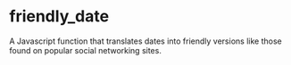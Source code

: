 friendly_date
=============

A Javascript function that translates dates into friendly versions like those found on popular social networking sites.
